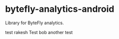 bytefly-analytics-android
=========================

Library for ByteFly analytics.

test
rakesh Test
bob another test
